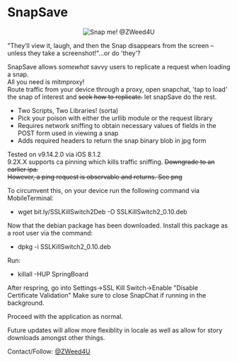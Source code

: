 # SnapSave  
<p align="center">
  <img src="https://github.com/zweed4u/SnapSave/blob/master/snap.png?raw=true" alt="Snap me! @ZWeed4U"/>
</p>

"They’ll view it, laugh, and then the Snap disappears from the screen – unless they take a screenshot!"...or do 'they'? 

SnapSave allows *somewhat* savvy users to replicate a request when loading a snap.  
All you need is mitmproxy!  
Route traffic from your device through a proxy, open snapchat, 'tap to load' the snap of interest and ~~seek how to replicate.~~ let snapSave do the rest.  
* Two Scripts, Two Libraries! (sorta)
 * Pick your poison with either the urllib module or the request library  
* Requires network sniffing to obtain necessary values of fields in the POST form used in viewing a snap  
* Adds required headers to return the snap binary blob in jpg form  

Tested on v9.14.2.0 via iOS 8.1.2  
9.2X.X supports ca pinning which kills traffic sniffing. ~~Downgrade to an earlier ipa.  
However, a ping request is observable and returns. See png~~  


To circumvent this, on your device run the following command via MobileTerminal:  
* wget bit.ly/SSLKillSwitch2Deb -O SSLKillSwitch2_0.10.deb 

Now that the debian package has been downloaded. Install this package as a root user via the command:  
* dpkg -i SSLKillSwitch2_0.10.deb

Run:  
* killall -HUP SpringBoard  

After respring, go into Settings->SSL Kill Switch->Enable "Disable Certificate Validation"
Make sure to close SnapChat if running in the background.  

Proceed with the application as normal.


Future updates will allow more flexiblity in locale as well as allow for story downloads amongst other things.  

Contact/Follow: [@ZWeed4U](http://www.twitter.com/zweed4u)

